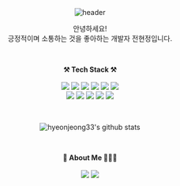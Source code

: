 <div align="center">
    <img src="https://capsule-render.vercel.app/api?type=wave&amp;color=auto&amp;height=300&amp;section=header&amp;text=welcome&amp;fontSize=80&amp;animation=fadeIn&amp;fontAlignY=38&amp;desc=hyeonjeong33's%20GitHub%20Profile&amp;descAlignY=51&amp;descAlign=62"
        referrerpolicy="no-referrer" alt="header">
    <p>
        안녕하세요!<br />
        긍정적이며 소통하는 것을 좋아하는 개발자 전현정입니다.
    </p><br />
    <p>
        <strong>⚒️ Tech Stack ⚒️</strong>
        <br /><br />
        <img src="https://img.shields.io/badge/Typescript-3178C6?style=flat-square&logo=Typescript&logoColor=white" />
        <img src="https://img.shields.io/badge/Nodejs-339933?style=flat-square&logo=Nodedotjs&logoColor=white" />
        <img src="https://img.shields.io/badge/Nestjs-E0234E?style=flat-square&logo=Nestjs&logoColor=white" />
        <img src="https://img.shields.io/badge/Graphql-E10098?style=flat-square&logo=Graphql&logoColor=white" />
        <img src="https://img.shields.io/badge/React-61DAFB?style=flat-square&logo=React&logoColor=white" />
        <img src="https://img.shields.io/badge/Nextjs-527FFF?style=flat-square&logo=Next.js&logoColor=white" />
        <br>
        <img src="https://img.shields.io/badge/Puppeteer-40B5A4?style=flat-square&logo=Puppeteer&logoColor=white" />
        <img src="https://img.shields.io/badge/Electron-47848F?style=flat-square&logo=Electron&logoColor=white" />
        <img src="https://img.shields.io/badge/Git-F05032?style=flat-square&logo=Git&logoColor=white" />
        <img src="https://img.shields.io/badge/Nginx-009639?style=flat-square&logo=Nginx&logoColor=white" />
        <img src="https://img.shields.io/badge/AWS-232F3E?style=flat-square&logo=AmazonAWS&logoColor=white" />
    </p><br />
    <p>
        <img src="https://github-readme-stats.vercel.app/api?username=hyeonjeong33&amp;show_icons=true"
            referrerpolicy="no-referrer" alt="hyeonjeong33's github stats">
    </p><br />
    <p>
        <strong>🌊 About Me 🏄🏻‍♀️</strong>
        <br /><br />
      <a href="https://velog.io/@hyeonjeong33" target="_blank"><img src="https://img.shields.io/badge/Velog-20c997?style=flat-square&logo=Vimeo&logoColor=white"/></a>
        <a href="mailto:hyeonjeon93@gmail.com">
            <img src="https://img.shields.io/badge/hyeonjeon93@gmail.com-d14836?style=flat-square&logo=Gmail&logoColor=white" />
        </a>
    </p>
</div>
